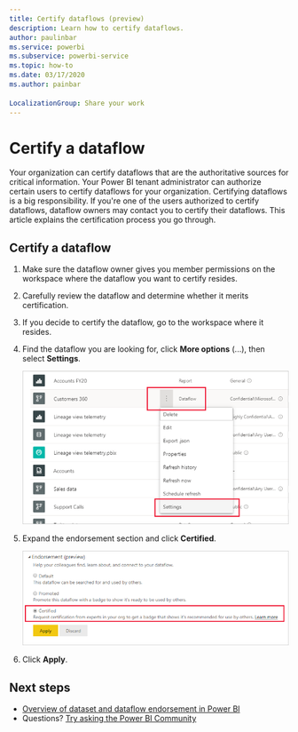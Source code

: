 ```yaml
---
title: Certify dataflows (preview)
description: Learn how to certify dataflows.
author: paulinbar
ms.service: powerbi
ms.subservice: powerbi-service
ms.topic: how-to
ms.date: 03/17/2020
ms.author: painbar

LocalizationGroup: Share your work
---
```


# Certify a dataflow

Your organization can certify dataflows that are the authoritative sources for critical information. Your Power BI tenant administrator can authorize certain users to certify dataflows for your organization. Certifying dataflows is a big responsibility. If you're one of the users authorized to certify dataflows, dataflow owners may contact you to certify their dataflows. This article explains the certification process you go through.

## Certify a dataflow

1. Make sure the dataflow owner gives you member permissions on the workspace where the dataflow you want to certify resides. 

1. Carefully review the dataflow and determine whether it merits certification.

1. If you decide to certify the dataflow, go to the workspace where it resides.
 
1. Find the dataflow you are looking for, click **More options** (...), then select **Settings**.

    ![Select the ellipsis on the dataset or dataflow](media/service-dataflows-certify/service-dataflow-settings.png)

1. Expand the endorsement section and click **Certified**. 

    ![Click the Learn more link](media/service-dataflows-certify/service-certify-datasets-dataflows.png)

2. Click **Apply**.

## Next steps

* [Overview of dataset and dataflow endorsement in Power BI](../connect-data/service-dataset-dataflow-endorsement-overview.md)
* Questions? [Try asking the Power BI Community](https://community.powerbi.com/)
